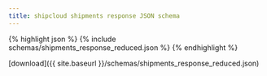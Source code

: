 ```yaml
---
title: shipcloud shipments response JSON schema
---
```


{% highlight json %}
{% include schemas/shipments_response_reduced.json %}
{% endhighlight %}

<i class="glyphicon glyphicon-download-alt"></i> [download]({{ site.baseurl }}/schemas/shipments_response_reduced.json)

